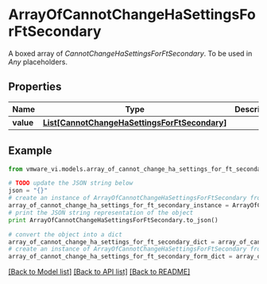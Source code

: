 # ArrayOfCannotChangeHaSettingsForFtSecondary

A boxed array of *CannotChangeHaSettingsForFtSecondary*. To be used in *Any* placeholders. 

## Properties
Name | Type | Description | Notes
------------ | ------------- | ------------- | -------------
**value** | [**List[CannotChangeHaSettingsForFtSecondary]**](CannotChangeHaSettingsForFtSecondary.md) |  | 

## Example

```python
from vmware_vi.models.array_of_cannot_change_ha_settings_for_ft_secondary import ArrayOfCannotChangeHaSettingsForFtSecondary

# TODO update the JSON string below
json = "{}"
# create an instance of ArrayOfCannotChangeHaSettingsForFtSecondary from a JSON string
array_of_cannot_change_ha_settings_for_ft_secondary_instance = ArrayOfCannotChangeHaSettingsForFtSecondary.from_json(json)
# print the JSON string representation of the object
print ArrayOfCannotChangeHaSettingsForFtSecondary.to_json()

# convert the object into a dict
array_of_cannot_change_ha_settings_for_ft_secondary_dict = array_of_cannot_change_ha_settings_for_ft_secondary_instance.to_dict()
# create an instance of ArrayOfCannotChangeHaSettingsForFtSecondary from a dict
array_of_cannot_change_ha_settings_for_ft_secondary_form_dict = array_of_cannot_change_ha_settings_for_ft_secondary.from_dict(array_of_cannot_change_ha_settings_for_ft_secondary_dict)
```
[[Back to Model list]](../README.md#documentation-for-models) [[Back to API list]](../README.md#documentation-for-api-endpoints) [[Back to README]](../README.md)


